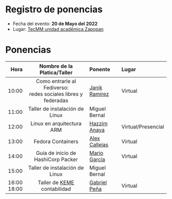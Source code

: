 # Registro de ponencias

* Fecha del evento: **20 de Mayo del 2022**
* Lugar: [TecMM unidad académica Zapopan](https://goo.gl/maps/8fyaXKKnY9jaHaXB8)

# Ponencias

| Hora  | Nombre de la Platica/Taller | Ponente | Lugar |
| ---:  |           :---:             | :---    | :---  |
| 10:00 | Como entrarle al Fediverso:<br> redes sociales libres y federadas | [Janik Ramírez](janikramirez.md)| Virtual |
| 11:00 | Taller de instalación de Linux | Miguel Bernal |  |
| 12:00 | Linux en arquitectura ARM | [Hazzim Anaya](HazzimAnaya.md) | Virtual/Presencial |
| 13:00 | Fedora Containers | [Alex Callejas](alexcallejas.md) | Virtual |
| 14:00 | Guía de inicio de HashiCorp Packer | [Mario García](MarioGarcia.md) | Virtual |
| 15:00 | Taller de instalación de Linux | Miguel Bernal |  |
| 16:00 <br> 18:00 | Taller de [KEME](https://keme.sourceforge.io/) contabilidad | [Gabriel Peña](gabrielpena.md)| Virtual |

